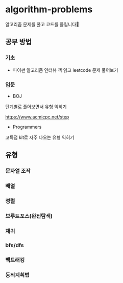 # algorithm-problems

알고리즘 문제를 풀고 코드를 올립니다💨

## 공부 방법

### 기초

- 파이썬 알고리즘 인터뷰 책 읽고 leetcode 문제 풀어보기

### 입문
- BOJ

단계별로 풀어보면서 유형 익히기

https://www.acmicpc.net/step

- Programmers

고득점 kit로 자주 나오는 유형 익히기

## 유형

### 문자열 조작

### 배열



### 정렬

### 브루트포스(완전탐색)

### 재귀

### bfs/dfs


### 백트래킹

### 동적계획법